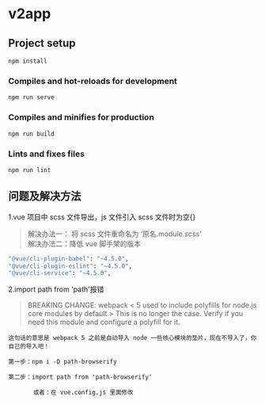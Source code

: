 # v2app

## Project setup

```
npm install
```

### Compiles and hot-reloads for development

```
npm run serve
```

### Compiles and minifies for production

```
npm run build
```

### Lints and fixes files

```
npm run lint
```

## 问题及解决方法

1.vue 项目中 scss 文件导出，js 文件引入 scss 文件时为空{}

> 解决办法一： 将 scss 文件重命名为 ‘原名.module.scss’  
> 解决办法二：降低 vue 脚手架的版本

```bash
"@vue/cli-plugin-babel": "~4.5.0",
"@vue/cli-plugin-eslint": "~4.5.0",
"@vue/cli-service": "~4.5.0",
```

2.import path from 'path'报错

> BREAKING CHANGE: webpack < 5 used to include polyfills for node.js core modules by default.> This is no longer the case. Verify if you need this module and configure a polyfill for it.

    这句话的意思是 webpack 5 之前是自动导入 node 一些核心模块的垫片，现在不导入了，你自己的导入吧！

    第一步：npm i -D path-browserify

    第二步：import path from 'path-browserify'

           或者：在 vue.config.js 里面修改
